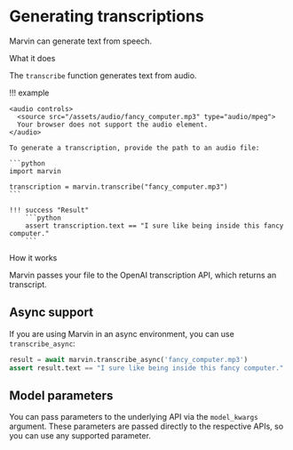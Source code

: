 # Generating transcriptions

Marvin can generate text from speech. 

<div class="admonition abstract">
  <p class="admonition-title">What it does</p>
  <p>
    The <code>transcribe</code> function generates text from audio.
  </p>
</div>



!!! example

    <audio controls>
      <source src="/assets/audio/fancy_computer.mp3" type="audio/mpeg">
      Your browser does not support the audio element.
    </audio>

    To generate a transcription, provide the path to an audio file:

    ```python
    import marvin

    transcription = marvin.transcribe("fancy_computer.mp3")
    ```

    !!! success "Result"
        ```python
        assert transcription.text == "I sure like being inside this fancy computer."
        ```

        

<div class="admonition info">
  <p class="admonition-title">How it works</p>
  <p>
    Marvin passes your file to the OpenAI transcription API, which returns an transcript.
  </p>
</div>


## Async support

If you are using Marvin in an async environment, you can use `transcribe_async`:

```python
result = await marvin.transcribe_async('fancy_computer.mp3')
assert result.text == "I sure like being inside this fancy computer."
```



## Model parameters
You can pass parameters to the underlying API via the `model_kwargs` argument. These parameters are passed directly to the respective APIs, so you can use any supported parameter.